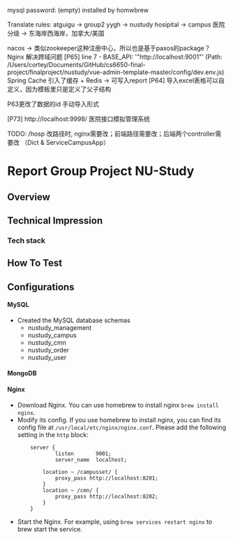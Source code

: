 mysql password: (empty) installed by homwbrew

Translate rules:
atguigu -> group2
yygh -> nustudy
hosipital -> campus
医院分级 -> 东海岸西海岸，加拿大/美国


nacos -> 类似zookeeper这种注册中心，所以也是基于paxos的package？
Nginx 解决跨域问题 [P65] line 7 - BASE_API: '"http://localhost:9001"' (Path: /Users/cortey/Documents/GitHub/cs6650-final-project/finalproject/nustudy/vue-admin-template-master/config/dev.env.js)
Spring Cache 引入了缓存 + Redis -> 可写入report [P64]
导入excel表格可以自定义，因为模板里只是定义了父子结构

P63更改了数据的id 手动导入形式

[P73] http://localhost:9998/ 医院接口模拟管理系统

TODO:
/hosp 改路径时, nginx需要改；前端路径需要改；后端两个controller需要改 （Dict & ServiceCampusApp）
# Report Group Project NU-Study
## Overview

## Technical Impression
### Tech stack

## How To Test
## Configurations
#### MySQL
- Created the MySQL database schemas
  - nustudy_management
  - nustudy_campus
  - nustudy_cmn
  - nustudy_order
  - nustudy_user
#### MongoDB
#### Nginx
- Download Nginx. You can use homebrew to install nginx `brew install nginx`.  
- Modify its config. If you use homebrew to install nginx, you can find its config file at `/usr/local/etc/nginx/nginx.conf`. Please add the following setting in the `http` block:
    ```nginx configuration
        server {
                listen       9001;
                server_name  localhost;
    
            location ~ /campusset/ {
                proxy_pass http://localhost:8201;
            }
            location ~ /cmn/ {
                proxy_pass http://localhost:8202;
            }
        }
    ```
- Start the Nginx. For example, using `brew services restart nginx` to brew start the service.


